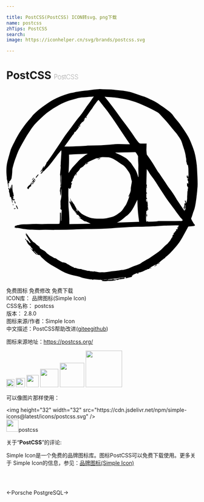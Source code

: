 ```yaml
---

title: PostCSS(PostCSS) ICON转svg、png下载
name: postcss
zhTips: PostCSS
search: 
image: https://iconhelper.cn/svg/brands/postcss.svg

---
```


# PostCSS  <small style="font-size: 60%;font-weight: 100">PostCSS</small>

<div id="svg" class="svg-wrap">
<svg role="img" viewBox="0 0 24 24" xmlns="http://www.w3.org/2000/svg"><title>PostCSS icon</title><path d="M11.6266.008c-.235.008-.47.0322-.7053.0645-.2266.0246-.4533.0649-.672.0978-.2669.0323-.5341.0485-.8017.0812-.2512.0326-.5104.0813-.7613.122-.0893.0161-.1787.0484-.268.0644-.194.0406-.3966.057-.5912.122-.3479.106-.6966.228-1.0368.3573-.3162.13-.6241.2678-.9237.43-.3079.17-.5998.3725-.8914.5677-.2759.1866-.5508.3812-.8187.5921-.2586.2032-.502.4301-.7372.6574-.1293.1293-.235.2837-.3567.4297-.2023.2355-.4047.4623-.5993.7059-.1613.2032-.308.4138-.462.625-.275.3726-.5098.7705-.7284 1.1682-.0893.1623-.17.3246-.251.4865-.1216.2432-.2513.4788-.3646.7304-.0812.1705-.146.357-.1946.5435-.113.3978-.2266.8036-.332 1.2008-.0972.3572-.1217.7304-.1294 1.0955-.0083.3245.0241.641.0564.9655.0083.0813-.0399.1785.0568.2432-.0324.0893-.008.1385.04.1539-.056.0893.0246.1466-.0075.2279-.0083.0161.0247.0484.0401.0727 0 .0246-.0077.0569 0 .0812.0087.073.0408.146.0408.2272 0 .0567.0485.1218.0649.1787.0079.024 0 .0645-.0163.0808-.0486.0567-.0406.1053.0323.138.041.1052.0247.1538.0166.203.016.0728-.0083.0972 0 .1135.0647.13.0891.2757.0968.4216 0 .0326.0163.0653.0326.1057.008 0 0 .1542 0 .1542.04-.024.0732-.0323.1135-.0486.0246.1053.0485.2032.0809.2924.0406.0647.0408.0967.0247.1047.0324.146.0484.284.1047.422 0-.154-.0155-.308-.04-.4543.1132.0407.2105.0812.2754.0812.0083-.0246.0164-.0567.0248-.073-.0486-.0483-.0892-.1212-.1379-.1699.0162.0647 0 .0892 0 .1138-.0323-.0166-.0731-.0329-.1135-.0492.0324-.04.0649-.081.1135-.1294 0-.0733-.04-.1384-.1539-.13.0487-.0162.0973-.0402.1539-.0568.0893-.0483-.0081-.1375-.0081-.251.008-.1377-.0728-.2757-.0972-.422C.755 12.52.7632 12.1792.739 11.952c-.0487-.0407-.0892.0647-.0972.073.0247.1946.0486.3891.0646.584-.0483-.1623-.081-.3408-.1213-.5357-.0083.0569-.0162.081-.0162.1138-.04.04-.008.0894.0162.146-.0566-.0246-.1216-.016-.1216-.016v.2272c-.0807-.0813-.1048-.1462-.1457-.2035-.016-.0647-.0248-.1293-.0401-.194.0153-.0409 0-.065 0-.089a4.9287 4.9287 0 0 1-.0245-.1953c.008-.008-.0081-.1294-.0081-.1294.0647.008.1057.0153.146.0153-.081-.1047-.0247-.1698.0082-.2347.0162-.0326.073-.0401.0893-.0734.0647-.1217.1702-.2185.1702-.373 0-.073.025-.154.0326-.2273.0162-.138.0321-.2758.0398-.4137.0166-.1786.0001-.3573.041-.5276.0653-.2832.1462-.5675.2351-.8516.0647-.2032.1382-.397.2188-.6003.1216-.3165.235-.633.389-.9328.2186-.4384.4698-.8604.713-1.2902.154-.2678.316-.5194.4865-.7789.1617-.2515.3234-.5111.5103-.7467.2595-.3325.5432-.641.8591-.9168.3242-.2919.632-.592.9801-.8598a9.8482 9.8482 0 0 1 1.4415-.9256c.4135-.2186.8427-.3898 1.2722-.552.2756-.1053.5753-.154.8592-.2433.3239-.1056.648-.1537.9882-.162.2186-.008.4293-.0327.6479-.0571a16.277 16.277 0 0 0 .6-.0564.3469.3469 0 0 0-.0409.0645c-.0886.13-.1859.26-.2751.3896-.073.1056-.154.2191-.227.3244-.1299.171-.2676.3412-.389.5197-.1862.268-.3567.5437-.5513.8113-.194.2595-.4048.5032-.6074.7544-.2673.3492-.5186.706-.7858 1.0548-.2432.3325-.5016.6495-.7369.982-.2106.2916-.3973.6004-.5999.9-.2996.4464-.5993.8844-.8989 1.3309a83.6172 83.6172 0 0 1-.713 1.014c-.0163.0246-.0406.0319-.0646.0482-.0647.1053-.0647.1623-.0894.211-.0646.1215-.1292.2434-.2024.3573-.0407.0647-.0975.1212-.1461.1862-.008-.0973.1292-.1461.0645-.268-.04.0652-.081.1218-.1212.1868l-.0972.194c.0318.0242.0863.0408.034.0874-.0054-.019-.0327-.0318-.0532-.0473l-.0003-.0004a4.5465 4.5465 0 0 0-.1937.2925c.0486.0403.0726.0244.105-.0326.0292-.0586.0713-.1043.1092-.1542a2.28 2.28 0 0 1-.0417.0743.2946.2946 0 0 0 .0893-.0815c0 .0893-.0487.1621-.0893.235-.0324.0648-.1133.1138-.17.1621.008.008.0648.0327.0731.0408.073-.0246.0973-.0648.1057-.0408.0246-.0323.0484-.0566.0564-.0809.032-.0813.0807-.146.1617-.1787.0326-.0162.0568-.0405.0812-.0645.2432-.2518.4941-.495.7127-.763.3405-.414.6484-.8435.973-1.2653.1373-.1786.2997-.357.4453-.5276.024.1866.008.3649 0 .5357-.0246.3-.0405.6002-.0645.9081-.0083.1216-.0002.2432-.0085.3652 0 .0323-.0245.0567-.0245.0893 0 .081.0245.1704.0245.2517-.0246.3002-.0572.5919-.0815.892-.0083.0647.024.13.04.1869-.04.4378.0492.9007-.024 1.3632.0566-.0893.073-.1462.073-.2028.0077-.0487 0-.0973 0-.154v-.0811c.0077-.1463.0398-.3001.0238-.4464-.0162-.1622-.0164-.3162.0162-.4705.0163-.0647-.0077-.146.033-.2272v.1216c-.008.4618.0083.9246-.0564 1.387-.0083.0407.0244.114-.0649.1056-.0733.146.016.2516-.0646.3326-.0166.0162.0155.0893.0239.138-.0327.0975-.0327.0975.016.1056.008.1785.0246.3403.0323.5109.1293-.3079.0647-.6251.122-.9416.0079.1299.0163.2601.008.3974 0 .2115-.0083.4138-.0162.6247 0 .0407-.0083.0813-.0162.122-.0247.1139-.0321.2272-.0727.3325-.0324.0813-.016.2033-.016.3003v.3088c.0323.138-.0084.2108.016.2918-.0247.0816-.0325.1061-.0248.1304l.0248.1216c.1622-.0162.0892.1056.1539.1702-.0487.0653-.0323.0893-.0323.1223 0 .073-.0078.138-.016.211 0 .1865-.0082.373-.0082.5516 0 .0246.0081.0484.0081.0727 0 .0166-.008.2276-.008.2276.0161.024-.0002.0484-.0249.0727-.0077 0-.032-1.0303-.032-1.0303h-.1216c-.016.4864.0248.9244-.0645 1.3792-.0973.008-.1295.024-.2354.024-.2512 0-.5023-.0001-.7535.008-.2999 0-.5912.008-.8914.008-.1453 0-.2991.0167-.445.0167-.1947 0-.3972-.0248-.5912-.0248-.3002 0-.5919.0246-.8917.0326-.2186.008-.4371.008-.6557.0162-.1463.008-.2926.0157-.438.0323-.0646.008-.1214.032-.2024.0564-.0246 0-.0811-.008-.1294 0-.0816.0162-.1538.0649-.2354.0815-.1216.0246-.154.0564-.138.1783v.0812c-.0079.016.1784-.0248.1784-.0248-.0166 0-.0246.0487-.0492.0893.0652-.0246.1057-.0407.1464-.0567.1216.057.2268.0246.3237.0492.316.0807.64.114.9638.1457.211.0162.4135.0246.624.0323.2997.0162.5994.0326.899.0326.2512 0 .4944-.0245.745-.0245.348 0 .6971.016 1.0453.0245.073 0 .1541-.008.2351-.008h.5911c.5271-.016 1.0536-.0247 1.5804-.04.3002-.009.6078-.0247.9074-.033l.9237-.0248c.3565-.008.713-.008 1.0616-.0153.2672 0 .5264-.009.7943-.017.2992-.008.6071-.0322.907-.0483.1623-.008.3245-.0247.4865-.0408.1946-.016.3971-.04.5911-.0483.2919-.0166.5917-.0244.8836-.0408.3645-.024.7292-.0566 1.1017-.0649.3405-.016.6888-.008 1.0293-.016.3-.008.5996-.0246.9074-.0326l.5113-.0248s.34-.008.5102-.0245c.2916-.016.583-.0484.8748-.0564.186-.008.3726.0002.5589-.008.2996-.008.6075-.0248.9074-.0248.113 0 .2345.0168.3805.0248-.0647.057-.1053.0891-.154.1298.0324.008.0646.0247.0972.0408-.0486.0323-.089.0401-.129.0401-.0167.041-.033.057-.0493.1383h.1457c-.0566 0-.105.073-.1617.1216-.0646-.0166-.1219 0-.1542.0893.0567.032.0488.0564.0408.0893-.0973.032-.1701.0646-.1292.1698-.033.0161-.0734.0324-.114.0567-.0401.0647-.1133.081-.0973.1702.0327.008.0647.025.0894.0323-.0407.0162-.081.0404-.1216.0564-.1457.0893-.081.13-.0486.1706-.0246.0162-.0484.0324-.0727.0408.016.073.04.0893.0482.0893a2.7824 2.7824 0 0 0-.085.0678.1666.1666 0 0 1 .01-.0264h-.0325c0 .0149.003.0277.0052.0404-.0074.006-.0116.009-.0193.0153-.0246.073-.057.1052-.0893.1538-.0323.0487-.0487.114-.0893.1624-.17.187-.2917.4064-.5103.552-.0813.057-.154.1299-.227.2031-.1459.1377-.2754.292-.4293.422-.2023.1702-.4124.324-.6316.4783-.267.1865-.5342.3734-.8018.552-.1459.097-.308.1699-.462.2592-.154.0893-.2999.1705-.4538.2595-.0973.0647-.1865.1539-.2918.2031-.2673.114-.551.211-.8262.3166-.2679.114-.462.2107-.6645.2837-.1863.0647-.3809.1139-.5752.1539-.0646.0166-.138.0001-.211.009-.1379.0246-.2754.0574-.4134.0734-.3565.0486-.7129.081-1.069.1297-.211.0246-.4139.0647-.6245.0893-.1456.008-.2994-.008-.4453-.008-.1053 0-.2185.0248-.3241.009-.17-.0246-.3404-.0645-.5106-.0972-.04-.008-.0971-.0248-.1291-.008-.0647.0326-.1222-.016-.1872 0-.04.008-.0806-.0245-.1213-.0245-.0326-.008-.0731.009-.1138 0-.0892-.024-.17-.0566-.268-.0486-.0963.008-.194-.0405-.2986-.0645-.1463-.0326-.2832-.0645-.4298-.0975-.0563-.0162-.1047-.0407-.1617-.073-.2109 0-.3487-.008-.4783-.057-.1133-.04-.2185-.0969-.34-.0806-.032.008-.0565-.008-.0894-.008-.0246-.0326-.0484-.0975-.0724-.0975-.162.008-.2592-.1292-.3971-.1702-.0727-.0246-.1295-.1057-.2025-.13-.1786-.073-.3237-.2268-.5262-.2511-.0647-.008-.1296-.041-.2028-.065.0246.032.0402.0567.0648.0809-.2349-.114-.4537-.2433-.6726-.3652-.032-.008-.0562-.04-.0805-.0567l-.2189-.1473c-.1216.0246-.1701-.0244-.203-.0404-.2187-.1539-.4696-.2516-.6805-.4219-.0893-.0733-.194-.122-.2586-.2112-.114-.138-.2517-.235-.4056-.316-.1213-.0647-.2346-.138-.3479-.211-.057-.0406-.1138-.0893-.1138-.1786 0-.057-.0239-.1138-.0968-.0812-.0324-.0486-.0647-.1053-.1053-.1216-.0973-.04-.1622-.114-.2351-.1787-.073-.0647-.1292-.1538-.2185-.1862-.1622-.0647-.2597-.2026-.3567-.3162-.2272-.2679-.4297-.5603-.6403-.8435-.0163-.0246-.0487-.041-.073-.0652.0323.0893.073.1622.1134.2432-.0807-.0323-.1372-.0894-.1858-.146-.0083.008.5585.9412.5585.9412.0492.073.0893.1462.1379.2191-.1216.008-.2026-.057-.2432-.13-.0727-.1294-.1537-.2103-.3157-.1937-.016-.0573-.0324-.1223-.04-.1787a.6159.6159 0 0 1-.1142-.009c.114.1786.211.3327.3163.5112-.041-.0246-.0646-.0406-.0815-.0486.1456.154.251.3488.4372.4464.0407.1863.2513.2756.3.4542-.04-.008-.0735-.0164-.1142-.0248-.0646-.081-.1376-.1618-.2103-.251a.4071.4071 0 0 0 .0727.1457c.0973.1216.1867.2432.3.3488.0406.0413.0972.0575.0972.1305.0646.0323.0894.04.1134.04.0166.0494-.0075.1223.0894.106.0646.1216.1291.1215.2184.0812.1056.1056.1624.114.235.0492 0 .04.0082.0808.0082.1135.0323-.0162.0248-.0405.0248-.0812.04.0323.0645.0485.0805.0645.081.1139.1541.2191.2674.3084.154.13.2916.268.4369.3896.2839.2356.6006.4302.9162.6085.3892.2192.762.4545 1.1588.665.4778.252.9883.4227 1.5148.5443.1946.0407.381.0808.5758.129.1693.0494.3397.1225.51.1628.2592.0569.5265.1056.7857.1539.0564.008.114.0168.1787.0248.0723.0162.1614-.0164.1777.008.0406.0647.073.032.1216.024.0567-.0161.1215-.0161.1862-.0161.2269.008.4454.0564.6723.0404.0492 0 .122-.041.1627.04.0727-.0322.1134-.0323.1457-.04.0087.0727-.0002.0729-.0157.0808-.0166.008-.0407.016-.073.0404.2916.0567.567.0647.8096 0 .4218.0323.7864-.0162 1.135-.138.0323.0407.0567.0974.1053.0163.016-.0246.0564-.0328.089-.0408.0727-.0162.162-.0488.2266-.0248.0733.0246.0979-.0401.1542-.0401.0976 0 .1866-.008.2759-.0245.0486-.008.0972-.0323.1538-.0486a.3938.3938 0 0 0-.1786-.0411 7.2787 7.2787 0 0 1 .2758-.1292c-.0162.024-.0325.0561-.0645.0561h.1128c-.0247 0-.0569.073-.0972.1217.2913-.073.5585-.1379.818-.2032-.0892-.17.0971-.113.1621-.2106-.081.0246-.162.0485-.2432.0645.2755-.1376.559-.2592.8343-.3808-.04.0486-.0894.0732-.1617.1141.0486.008.081.008.1053.0153.1293.0409.0973-.0806.1376-.1539.154 0 .2185-.024.2915-.0486.081-.0246.162-.0488.2432-.0812.1293-.0567.2509-.1293.3805-.194.0247-.009.0649 0 .0975 0 .0893-.0573.1211-.1058.1454-.0978.114.0162.194-.0244.2266-.1291.0096-.007.0144-.0101.0232-.0166.0325.0715.0975.0794.2028.007-.065 0-.1299-.008-.1865-.0161-.006 0-.0081.004-.0115.006.0405-.03.0778-.0586.11-.0783.1779-.0973.3476-.1945.5262-.2918.0646 0 .0974.0001.1134-.008.106-.0493.203-.1054.3-.1624-.0246-.008-.0809-.04-.0809-.04a1.055 1.055 0 0 0 .154-.0409c.1939-.2278.4618-.3819.664-.5605.0894-.008.0894-.0322.0894-.0482.032-.0407.0647-.0893.1047-.122.1786-.1622.3725-.3001.5347-.4704.235-.2358.4617-.4795.6723-.731.194-.2272.3894-.454.5514-.7056.2269-.3488.4211-.706.6237-1.0714.146-.2592.2757-.5187.422-.7782.0152-.0246.048-.0571.0723-.0571.2186-.0246.438-.04.6485-.0645.0487-.008.1053-.0403.1539-.065-.0246-.0406-.0405-.089-.0646-.1297-.0326-.0493-.0811-.0893-.1137-.1386-.032-.04-.0566-.0892-.0809-.1376-.0246-.04-.0487-.0729-.073-.1141-.0493-.0893-.0976-.1785-.1386-.2752-.008-.0246-.0246-.0647-.016-.0893.1459-.3162.2027-.6567.3403-.9732.1377-.3245.1786-.6897.2433-1.0385.0566-.3325.089-.6652.129-.9977.0247-.2352.0573-.4625.065-.6977.0492-.3732.0324-.7223.0244-1.0714-.0079-.308-.0247-.6244-.04-.9329l-.0007-.001c-.0161-.3164-.0242-.6328-.0568-.949-.0566-.4301-.1133-.8684-.2106-1.2902-.073-.3488-.194-.6815-.316-1.014-.1539-.3895-.3078-.787-.5024-1.16-.3159-.6005-.729-1.1361-1.1099-1.6959-.2518-.3571-.5758-.6491-.819-1.0143-.1376-.2109-.3403-.389-.5429-.551-.3242-.2602-.6643-.4956-1.0045-.7225-.2593-.1786-.5184-.3489-.7943-.5031-.2186-.1222-.4535-.2195-.6804-.3251-.2593-.1216-.5106-.268-.8021-.3247-.0733-.0153-.138-.04-.211-.0645-.1862-.0647-.3644-.1377-.551-.1947-.2832-.0893-.5588-.1944-.8507-.2677-.2826-.073-.5744-.1214-.8663-.1623-.3239-.0477-.6559-.0645-.9804-.0962-.2106-.0246-.4211-.0487-.6237-.0567-.3079-.0161-.6237-.0161-.9315-.0241-.154-.008-.316-.0246-.4699-.0162zm.6941.94c.1056.0166.2033.0328.3003.041l.389.0246c.2916.0237.5832.0402.8745.0802.2432.0329.4866.0816.7378.122.5351.0892 1.0614.2353 1.5719.4055.2999.0973.5911.2273.8836.349.6558.2678 1.2799.5922 1.8956.9327.194.1056.308.2758.4532.43.211.2193.4218.4383.624.6652.2347.2679.4533.5438.6806.8197.2022.2432.4127.4865.6159.7304.0646.073.1138.1622.1698.2432.1293.1949.2754.3815.3887.5921.0807.1545.1295.3332.1862.5034.0806.2516.162.4948.2432.7463.0563.1866.1044.3819.145.5758.0327.1303.025.2679.065.3972.0492.1712 0 .3573.0492.5282.0077.0162.0155.0404.0241.0567.0324.032.0565.0648.0077.1134-.0077.008-.0077.04 0 .0645.0166-.016.0248-.0324.0411-.0567 0 .0162.0076.025.0076.0326 0 .032-.0083.0645 0 .0968 0 .0161.016.0401.0241.0567.0163-.0166.0323-.0246.0646-.0492.073.2762.0815.5518.0815.8357 0 .2678.0481.5357-.0649.7952.024-.0893-.0325-.1707-.008-.2517l.0032.002c-.0083 0-.0565-.0494-.0645-.0574-.0083.0246 0 .0485-.0163.0812-.0083-.024-.0648-.0157-.0648-.0398-.0083.1133.0484.2268.04.3404.0247-.0162.1218-.0246.1461-.0486.0083.008.0246.0161.0326.0161-.1622.122-.1215.2433-.0485.3818.016.032.0646.0967.016.1617-.016.0162.0083.0647.0162.1057h.0239v.0157l-.073.0245c-.0161-.0246-.1132-.0725-.1132-.1138v.4144c.081.0246.0811.1377.1134.1946a.2405.2405 0 0 0 .033-.0645l.008.008c-.0082.0487-.0162.0971-.0325.1461-.016.0727-.0324.1377-.0401.2106 0 .008.0156.0246.0156.0323-.0886.2032-.04.4298-.0724.6404-.0246.154 0 .3173-.0162.4793-.0166.138-.0495.2836-.0815.4216-.0083.0246-.0245.0326-.0646.0489.0161-.0973.0081-.1625-.008-.2517-.0088 0-.114-.0567-.1223-.0567 0 .1139.0647.2681.0893.3974-.0246-.008-.1217-.0649-.1294-.0649-.0166.0973-.0168.2273-.0248.3326-.0083.0813-.0807.154-.089.2432 0 .0493.0566.0814.0486.1627h.0645c0-.162.0734-.308.0734-.4786h.0238c.0083.0162.0328.0328.0248.0408-.0162.0893-.0494.1865-.0408.2758 0 .0487.0402.0972.0248.1539-.0166.0493-.0246.0976-.0329.1705-.0083-.0406-.0162-.0565-.0162-.0808-.008 0-.081-.008-.0894-.008-.0079.0487.057.0973.0486.138-.0079.008-.016.008-.0323.0161l-.2673-.3896a81.9295 81.9295 0 0 1-.6322-.9328 1.9488 1.9488 0 0 1-.1464-.2432c-.251-.4305-.5265-.8442-.8344-1.2416-.2346-.3-.4218-.6251-.6403-.9407-.202-.3002-.4046-.5925-.6071-.893-.073-.097-.162-.1862-.227-.2918-.2102-.3326-.397-.6734-.607-1.006-.1786-.276-.3727-.5439-.5592-.8115-.0647-.0893-.1294-.187-.1947-.2843-.0079-.0153-.016-.0314-.016-.0558-.0163-.1785-.0325-.3572-.0405-.5275 0-.1623.0163-.3244.0163-.495v-.1468c0-.0407.0076-.073.0076-.1138.0077-.008.016-.0243.024-.0323-.2348 0-.478-.009-.713 0-.154.008-.2348-.0573-.34-.1709-.308-.3488-.535-.7462-.8022-1.1193-.2512-.3572-.5105-.7063-.7698-1.0551-.2109-.2839-.4219-.5596-.6322-.8435-.2352-.3245-.4617-.649-.7049-.9736-.2919-.3891-.5918-.779-.8914-1.1682-.1385-.1786-.2924-.3488-.4464-.5357zm-.7518.4258c.0173.003.0337.0175.0499.0378.2186.2759.437.5598.6556.8357.1626.2032.3247.3972.4787.6084.1863.2598.3644.5194.551.779.2106.3.4212.6004.6237.9083.308.4547.5995.909.9074 1.3632.227.3325.4537.6573.6723.9899h-.4137c-.3806-.008-.7698-.0401-1.1503-.0241-.5185.0246-1.045.0813-1.5634.122-.6564.0568-1.3207.0644-1.9765.0644-.2355 0-.4703.033-.705.0492-.2838.0161-.5595.0324-.843.0401-.3326.0166-.6558.0246-.9883.033-.1866.008-.3808 0-.5833 0v-.002c.2586-.3572.5265-.7141.7857-1.079.081-.1062.1457-.2198.2266-.325.0247-.0327.0572-.049.0975-.0816l-.0081-.0153c.0323-.041.0645-.0739.0809-.106.0412-.0646.0658-.1379.098-.2109.008-.0153.0324-.0316.0324-.0316.1139.0567.1138-.0647.1539-.1056a5.568 5.568 0 0 0 .2106-.2514c.0486-.0647.0973-.1217.138-.1946.0078-.0246-.0165-.0646-.0249-.0975h-.0238c.0246-.016.0487-.0401.073-.0567.008 0 .008-.0002.0161-.008a4.632 4.632 0 0 1 .1457-.211c.097-.1293.2023-.2594.3156-.3727-.016.04-.0322.0808-.0485.1132.0083 0 .0083.008.0162.008.0973-.13.2027-.2516.3-.3818-.0083-.008-.0164-.016-.0248-.016-.04.0406-.0725.0813-.1132.122-.0079-.008-.0162-.0163-.0247-.0163.0815-.1056.1625-.211.2432-.3326.0162.0246.0325.0567.0645.1217.033-.081.0654-.1377.0894-.1947-.024.0246-.0562.0487-.0806.0734L9.998 3.504l.146-.2184c.154-.2193.3078-.4466.4617-.6658.057-.081.1294-.1457.1787-.227.154-.3078.3973-.5518.5833-.8356.0406-.0567.097-.1053.1457-.154.02-.0245.0382-.033.0554-.03zM9.2843 4.5345c-.0484.0323-.0893.0567-.1376.0893l-.0004.0004c-.0083.008-.0164.008-.0085.008.0083.04.0083.073.0163.1294.057-.0816.0971-.1463.1464-.211zm6.8378 3.3417c.0727 0 .1133.0247.154.0893.0726.1216.1456.2432.2265.3652.0083.016.0248.0399.0248.0645 0 .1785-.0002.3652.0077.5438.0077.1866.025.3651.0323.5517 0 .1866-.0164.3812-.0081.5758.0083.2762.0162.5602.0162.8435l.0013.0006v.0734c-.0079 0-.016.008-.0322.008-.0324-.1139-.0647-.2356-.1054-.3492-.0809-.2355-.1703-.4711-.3162-.6817-.1626-.227-.308-.462-.4705-.6975-.04-.0569-.0974-.1055-.146-.1538-.1703-.187-.3403-.3818-.559-.5194a6.6159 6.6159 0 0 0-1.013-.5198c-.0972-.04-.1863-.0894-.2833-.146h.194L15.2306 7.9c.2999-.008.5918-.008.8914-.0241zm-6.084.2116c.0587-.001.1174.0008.178.008-.1293.0653-.2594.1303-.3727.2113-.146.0973-.2831.227-.4294.3325-.1462.1053-.2758.2354-.3971.3734-.154.1862-.3242.3483-.4865.5269-.1139.1299-.243.2517-.34.3896-.1377.1786-.2594.3723-.389.5755.0406-.771.0894-1.5331.0567-2.312l.0007.0006c.3808-.0162.7451-.0407 1.1183-.057.291-.0163.591-.0249.8823-.0409.0608-.004.12-.008.1787-.008zm2.0326.4147c.2423.008.4854.008.7284.0241.1052.008.2026.0322.3.0645.1212.041.2508.0975.3644.154.1377.0738.2672.1545.3972.2438.2349.154.4537.3244.6886.4623.2269.138.405.3245.551.5357.1786.2513.3807.4786.4617.7868l.1213.5357c.0246.0973.0814.1945.057.3078-.041.2032-.0733.4143-.1056.6172-.016.0816-.0321.1632-.0238.2432.0153.2525-.0817.4709-.1787.698-.0326.073-.0813.1464-.1216.2273.0079.008.0565.0326.0645.0326l.073-.1457c.0084 0 .0084-.0002.0163.008-.0406.1133-.0728.2353-.1138.3489-.0967.2515-.194.5109-.3156.7541-.0647.138-.1785.2516-.2592.3818-.0807.1133-.1456.2351-.2266.3407-.073.0893-.1456.1786-.2432.2433-.2186.1622-.4456.3246-.6805.4545-.1456.0893-.316.1377-.478.1783l.0022-.001c-.2595.0647-.5264.1382-.7942.1706-.2266.0326-.4619.0245-.6968.0245-.2112 0-.4138-.008-.6244-.0245-.235-.024-.4699-.0486-.6968-.1542-.1948-.0893-.3971-.1701-.591-.2677-.1953-.0973-.3895-.2108-.5358-.3893-.1047-.1303-.2509-.2353-.3805-.3489a.3826.3826 0 0 0 .1702.235c-.0406.0488-.0974.0247-.1787-.1056-.024.0162-.0482.0246-.0645.0326.0246-.057.0487-.1137.073-.162-.0323-.0647-.073-.1382-.1053-.2035a6.823 6.823 0 0 1-.1865-.324c-.0162-.0247-.0162-.0488-.0323-.073-.0406-.0488-.0811-.0975-.1138-.1461-.0646-.097-.1211-.2024-.2021-.3 0 .0246.0081.0485.0081.0812-.0083 0-.0162.008-.0162.008l-.1705-.4137c-.008 0-.008-.0002-.016.008l.1453.5357c-.0079 0-.0158.008-.0244.008-.0237-.032-.048-.0646-.0646-.1047-.016-.0653-.065-.0654-.105-.041-.0246.0161-.0409.0731-.0326.0974.057.138.122.2758.1869.4138a.965.965 0 0 0 .0564.1379c.0083.0162.0326.032.0326.0564.0326.0647.0571.1295.0975.1868.073.0973.154.1945.2269.2918.0724.0973.1369.2033.2018.3003.008.0162.0324.0162.0401.0245.041.1216.1786.2107.2759.162.0246.1866.2268.2515.3077.4301a3.702 3.702 0 0 1-.2347-.1056c-.0083.008-.0083.016-.0166.0323.0973.0486.1947.0972.2833.1539.0816.0493.1625.0979.2354.1542.0973.0893.211.1385.348.1705-.0075-.0247-.0154-.0329-.0154-.0329.2266.1056.4618.2191.6397.3078-.8427.0166-1.742.0329-2.6739.0492 0-.154-.0081-.3003-.0081-.4545 0-.0647.0162-.1216.0077-.1865-.0246-.3726-.0247-.7464-.073-1.1115-.0483-.3892-.0484-.7707-.04-1.1608.0077-.2102-.0084-.4291-.0167-.6403 0-.2839.0002-.5602.0089-.8435 0-.0407.0162-.0732.0326-.1141h.0248c.0077.0166-.0001.0409.0153.0492.0246.0246.0652.0647.0815.0567.0483-.0326.1213-.0645.1376-.1138.04-.097.0567-.2027.0567-.3 0-.0727.0325-.1212.0645-.1702.0166-.0246.0248-.0485.0411-.0808-.0323-.0246-.0647-.0407-.1053-.073.0327-.0893.0245-.1949.146-.2432.0161-.008.0163-.0494.0249-.0734.0077-.0656.015-.1385.0238-.2031.016.0246.0247.0322.04.0483.0087-.0161.0167-.0248.0167-.0248 0-.032-.008-.097 0-.097.0973-.0161.0566-.1215.1053-.1701.0077-.009-.0081-.033-.0081-.0492 0-.0161-.0002-.0401.0077-.0401.113-.0246.097-.1462.1699-.2031.0246-.0162.0325-.0402.0649-.0812.0646.1133-.0488.1704-.0568.2513.1374-.081.1779-.2756.0969-.3325a.4815.4815 0 0 0 .0893-.0893c.0893-.0973.1861-.1864.2674-.2837.057-.0727.0894-.1621.146-.235.0327-.0407.0972-.073.1458-.0976.146-.0807.2834-.1698.3727-.3078.0162-.0162.0405-.0326.0645-.0489.0247-.0162.0732-.016.0812-.0404.0083-.016-.016-.0569-.0323-.0812.032-.0162.0648-.0485.1295-.0812-.0247.0487-.0323.0811-.0486.1138l.0398.0401c.0732-.0566.1865-.1212.2595-.1698 0-.008-.0404-.0401-.0404-.0401-.0484.0246-.1214.0648-.194.0975.0153-.0246.0153-.041.0244-.049.113-.073.2263-.1458.348-.203.2832-.1294.567-.2593.8506-.3809.0486-.0246.1141-.008.1705-.008.024 0 .04-.0001.0645-.008.1293-.0407.2594-.0812.389-.1138a.6768.6768 0 0 1 .1784-.024zm-.3153.1207c-.089.0409-.1618.073-.2348.1056h-.0003c0 .008-.0403.073-.0326.073.0406-.008.1297-.0729.1783-.0812.0243 0 .0569.008.0815.0166 0-.0326-.0001-.0655.0077-.1141zm5.858 1.3811c.081.1053.17.2031.2267.3078.1866.3411.4294.6334.6563.9416.1946.2679.3728.5598.5514.8357.2186.3325.429.6648.6478.9974.162.2518.3328.5034.5021.747.154.2185.3164.4297.4784.641.1373.1865.2833.3732.4209.5598.1622.2272.3242.454.4864.6733.0807.1133.17.2267.2586.3404.0493.0647.1219.1142.1705.1542a.0627.0627 0 0 1-.032-.008c.0247.0323.0402.0567.0568.073.0893.0487.0972.0973.0486.1705l.0006-.002c-.0079.0162-.0246.0326-.0323.0492-.0083-.0166-.0083-.0408-.0162-.0737-.0486.1302-.154.0652-.227.0652-.4371.008-.883.008-1.3207.008-.4212 0-.8504.0001-1.2716.008-.138 0-.284.0324-.422.0408-.3318.0161-.6641.0246-.9963.0323-.0247 0-.0484-.0401-.089-.0727-.008.0162-.025.0407-.049.073-.0087-.016-.0244-.0321-.0407-.0564a.4478.4478 0 0 1-.0248.0645h-.0235c-.0162-.1133-.0486-.2187-.0486-.3326 0-.2432.0246-.4861.0323-.73.0083-.1133 0-.2188 0-.3247.0327.0246.057.0412.0894.0649a.692.692 0 0 1 .0485-.0802s-.0162-.008-.0326-.0245c.0153-.008.0323-.0246.0323-.0326.0079-.0246.0245-.049.0245-.065 0-.057-.0165-.1055-.0245-.1538.0079 0 .0159.0001.0245-.008l.0482.2432h.0248c-.0326-.0563.0727-.1055-.0162-.1702-.008-.008.0077-.0569.0077-.0812-.0247-.0483-.04-.097-.0646-.162.008-.008.0324-.0162.0567-.0245-.0323-.0161-.0568-.0321-.0811-.0401.081-.0733.081-.114.008-.195.0167-.008.0327-.008.0327-.0153 0-.0733 0-.1461-.016-.2185-.0163-.0819.0247-.1786-.0972-.2279a.2307.2307 0 0 0 .0322.0645s-.0245.008-.0485.0248c-.1053-.0976-.0403-.228-.065-.3736.0567.0162.0973.0326.1377.0492-.0163-.0573-.0566-.122-.0809-.195h-.033v-.5357c0 .008.0568.008.0894.0166 0-.008.0076-.0164.0076-.0248-.0246-.0323-.0567-.0647-.089-.1053l.0162-.0162c-.0646-.0807-.0322-.1938-.0322-.2185v-.568c.0813.0814-.0401.1865.0812.2351v-.0808h-.0085c-.008-.1216-.008-.2432-.016-.3651h-.0161c-.0083.0166-.0083.0244-.0166.0408h-.016zm-13.6516.6635c-.0966.1136-.1859.2274-.2751.3404h-.001c.016.008.0401.0652.0568.0815.089-.1216.2106-.2757.3-.3896-.0084-.008-.0729-.0243-.0806-.0323zm-.5428.3978c-.0487.0727-.1698.2029-.2185.2758.008.008.097-.0324.105-.0238.0486-.073.0972-.1544.1458-.2276-.0159-.008-.024-.0166-.0323-.0245zm.0323.0245l.0003.0003v-.0006l-.0003.0003zm.1372.0968c-.0483.0333-.0967.074-.1454.1063.0162.016.0162.0247.0162.0408-.0646-.008-.0893.0245-.1216.1131-.008.0246-.0487.0325-.0893.0645-.008.0166-.0159.0575-.0323.0978l.0081.008a.1243.1243 0 0 1-.0404.0248c-.0487.0483-.1056.0893-.1542.1376-.008.0246-.016.0487-.016.073.0569-.0567.1539-.1623.2269-.2273l.0084.008c.0324-.0487.0567-.097.0894-.1457.0077.008.0077.0159.016.0245-.0246.0647-.0487.1375-.073.2025-.017.008-.0414.0246-.0414.0162-.0323.0246-.0567.0565-.0894.0808l-.1454.097c-.081.073-.162.1378-.2514.211-.0566.0893-.113.1703-.1783.2759.0976-.0246.1218.0166.1138.0978.1133.016.1215-.073.1539-.138.008-.0165.0162-.0493.0323-.0573.073-.0647.154-.1213.235-.1862.0163-.0162.0163-.0494.0163-.0734 0-.008-.041-.008-.0653-.0162.073-.0813.1784-.2185.2511-.3078.0407-.0246.0812-.0575.0812-.0818-.0066-.0745.032-.1036.0828-.1301-.0378.1753-.144.3252-.252.356.0323.0162.0647.0328.0893.0248.024-.008.0401-.0494.0564-.0734l.2185-.3162.0733-.122-.0323-.0326-.0003.001c-.0323.0567-.0648.1054-.0971.1624l-.0277-.014c.0009-.0005.0018-.001.0027-.002-.0326-.0246-.041-.0484-.041-.0564l.0003-.001c.0086-.0246.0247-.0487.041-.073.0161 0 .0402-.008.0402-.008.033-.0567.0329-.0974.0652-.146-.008-.008-.0164-.008-.0248-.0163zm14.0586.998l-.0007.0004c-.0006.002 0 .004-.0006.006.0006-.002.0005-.004.0013-.006zm-.0013.006a.229.229 0 0 0-.0072.0668c0-.0223.001-.0447.0072-.0668zm-.0072.1474v.008c.0083.008.009.008.016.0006-.0079 0-.0079.0002-.016-.008zm0 .0162c-.0237.008-.0483.008-.0809.0162.0397.0151.0791.0238.0809.0391zm0 .0554v.002l.0006-.0006c0-.0004-.0006-.0007-.0006-.001zm-1.1914 1.4219c-.0162.9249.0893 1.8333.2106 2.7502-.9153.0323-1.8474.0645-2.787.0972l.0003-.0003c.3642-.154.664-.3726.939-.6244.041-.0406.0814-.0808.1301-.1138.3405-.2106.5912-.5027.8184-.8272.2592-.3731.4294-.7952.6403-1.1927a.8439.8439 0 0 1 .0483-.089zm1.1343.0734a.5457.5457 0 0 1 .0326.0812c.04-.008.0567-.008.0727-.0162 0-.008-.0001-.0159.0081-.0245l-.0003-.0003c-.024-.008-.0562-.0238-.1132-.0401zm.0235.0737c-.001 0-.0031.002-.0072.006l.0003.001c.0077 0 .016.008.016.008l-.008-.009c0-.004 0-.006-.001-.006zm-16.535.0316c-.0161 0-.065.0246-.073.0326.0324.081.073.1704.1054.2517.0079-.008.0565-.0323.0645-.0323-.0325-.081-.0646-.1703-.0968-.252zm-.2275.3329c-.024.0407-.0484.0808-.04.1128 0 .0243.0402.0484.0648.073.0002-.008.0078-.0159.016-.0235-.016-.0569-.0241-.1057-.0407-.1624zm21.6571.008c0 .0161.008.0398 0 .0564zm-21.2358.1784c-.008 0-.0647.0243-.0727.0326.0646.1376.1293.284.194.4219l.0003-.0004c.0083 0 .073-.0323.073-.0323-.0652-.1385-.1053-.2926-.1946-.4219zm-.1617.3244c0 .032-.0408.024-.0408.0564-.048 0-.0886-.008-.1291-.008-.008.008.0243.0569.0326.0652h.1699c0-.041-.0078-.0731-.0078-.1138zm7.453.3162c.0894.138.179.2679.276.3972h.0003l-.0081.008c-.017-.008-.0414-.0161-.0574-.0323l-.1943-.2925c-.016-.024-.025-.0485-.0163-.0809zm9.043.4383l-.0003.0003c-.0079.0973-.0162.1703-.0162.2432 0 .0162.0164.0483.0248.0483.016.009.0482-.008.0645-.0153.008-.008.016-.0243.016-.0326-.0243-.0166-.048-.0245-.0726-.0414.1539-.081 0-.1215-.016-.2025zM3.4845 20.2004c.0884.0976.1777.195.2667.3006-.0487-.0246-.1054-.0407-.1294-.0734-.0567-.0647-.1051-.1378-.1618-.2025zm.34.2843c.0247.0406.0406.0893.0646.138-.1133-.008-.17-.057-.1376-.1217.0246-.008.0491-.008.073-.0162zm15.4349 1.2422c-.0653.0153-.114.0241-.154.0401-.0165.0326-.0329.0567-.0492.089.0083 0 .0164.008.0248.0162.0487-.0487.105-.089.1784-.1454zm-.4145.226c-.0892.057-.1862.1136-.2755.1702.008.008.008.0168.0166.0248.1133-.0243.2026-.0814.2918-.146l-.0003-.0007c-.0079-.0162-.0243-.033-.0326-.0483zm-3.9686 1.5425c-.3726.1053-.4944.1212-.535.0645.1864-.0246.3571-.0406.535-.0645zm-.5517.0727c.0083.0161.0083.0322.0162.0482-.0486 0-.081.0168-.1216.0245l-.0003-.0003c-.113.0246-.2346.0411-.3479.0574-.0407.008-.0893.0488-.1053-.0245-.0162.008-.0326.008-.0486.0166.04.1213.1378.0237.2188.0724-.1786.0246-.3479.0409-.5184.0649v-.0161c.0492-.008.1055-.0164.1539-.0248v-.0241c-.0807-.008-.1617-.0162-.2433-.0162-.0237 0-.0565.0328-.0808.0408-.0324.008-.0647.0162-.1053.0162-.1377.008-.275.008-.405.0161-.0083 0-.0246-.008-.0326-.008v-.0248c.5428-.0727 1.0773-.1455 1.6201-.2185zm-1.6932.2103v.0238a4.3587 4.3587 0 0 1-.4535.0486v-.0238c.154-.016.2996-.0326.4535-.0486z"/></svg>
</div>
<detail full-name='postcss'></detail>

<div class="detail-page">
<p>
<span><span class="badge-success badge">免费图标</span> <span class="badge-success badge">免费修改</span>  <span class="badge-success badge">免费下载</span> </span>
<br/>
<span>
ICON库：
<span class="badge-secondary badge">品牌图标(Simple Icon)</span> 
</span>
<br/>
<span>
CSS名称：
<span class="badge-secondary badge">postcss</span> 
</span>

<br/>
<span>
版本：
<span class="badge-secondary badge">2.8.0</span> 
</span>
<br/>
<span>图标来源/作者：<span class="badge-light badge">Simple Icon</span></span> 
<br/>
<span class="zh-detail">中文描述：<span class="badge-primary badge">PostCSS</span><span class="help-link"><span>帮助改进</span>(<a href="https://gitee.com/liuwave/icon-helper/edit/master/json/brands/postcss.json" target="_blank" rel="noopener noreferrer">gitee</a><a href="https://github.com/liuwave/icon-helper/edit/master/json/brands/postcss.json" target="_blank" rel="noopener noreferrer">github</a></span>)</span><br/>
</p>
</div><div class="description description alert alert-light"><p>图标来源地址：<a href="https://postcss.org/" target="_blank" rel="noopener noreferrer">https://postcss.org/</a></p></div>
<div class="alert alert-dark">
<img height="21" width="21" src="https://cdn.jsdelivr.net/npm/simple-icons@latest/icons/postcss.svg" />
<img height="24" width="24" src="https://cdn.jsdelivr.net/npm/simple-icons@latest/icons/postcss.svg" />
<img height="32" width="32" src="https://cdn.jsdelivr.net/npm/simple-icons@latest/icons/postcss.svg" />
<img height="48" width="48" src="https://cdn.jsdelivr.net/npm/simple-icons@latest/icons/postcss.svg" />
<img height="64" width="64" src="https://cdn.jsdelivr.net/npm/simple-icons@latest/icons/postcss.svg" />
<img height="96" width="96" src="https://cdn.jsdelivr.net/npm/simple-icons@latest/icons/postcss.svg" />

</div>
<div>
  <p>可以像图片那样使用：    
  </p>
  <div class="alert alert-primary" style="font-size: 14px">
    &lt;img height="32" width="32" src="https://cdn.jsdelivr.net/npm/simple-icons@latest/icons/postcss.svg" /&gt;
    <copy-btn content='<img height="32" width="32" src="https://cdn.jsdelivr.net/npm/simple-icons@latest/icons/postcss.svg" />'></copy-btn>
  </div>
  <div class="alert alert-secondary">
    <img height="32" width="32" src="https://cdn.jsdelivr.net/npm/simple-icons@latest/icons/postcss.svg" />postcss
    <copy-btn content="postcss" btn-title="复制图标名称"></copy-btn>
  </div>
</div>
<div class="icon-detail__container">
<p>关于“<b>PostCSS</b>”的评论:</p>
</div>
<Vssue title="关于“PostCSS”的评论" />
<div><p>Simple Icon是一个免费的品牌图标库。图标PostCSS可以免费下载使用。更多关于  Simple Icon的信息，参见：<a target="_blank" href="https://iconhelper.cn/brands.html">品牌图标(Simple Icon)</a>
</p></div>


<div style="padding:2rem 0 " class="page-nav"><p class="inner"><span class="prev">←<router-link to="/icon/porsche.html">Porsche</router-link></span> <span class="next"><router-link to="/icon/postgresql.html">PostgreSQL</router-link>→</span></p></div>
